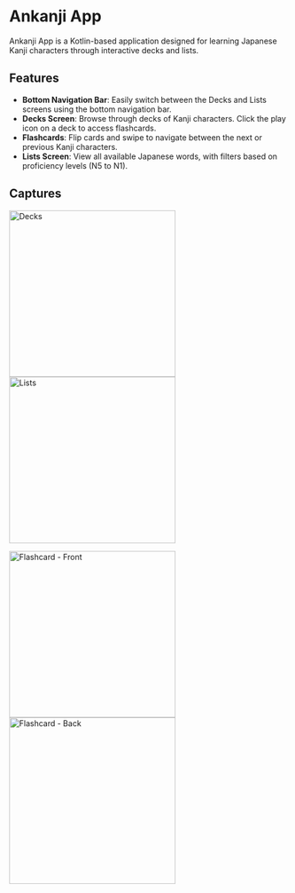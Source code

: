 # Ankanji App
Ankanji App is a Kotlin-based application designed for learning Japanese Kanji characters through interactive decks and lists.

## Features
- **Bottom Navigation Bar**: Easily switch between the Decks and Lists screens using the bottom navigation bar.
- **Decks Screen**: Browse through decks of Kanji characters. Click the play icon on a deck to access flashcards.
- **Flashcards**: Flip cards and swipe to navigate between the next or previous Kanji characters.
- **Lists Screen**: View all available Japanese words, with filters based on proficiency levels (N5 to N1).

## Captures
<img src="https://github.com/user-attachments/assets/b45c8db3-f5c4-4fef-9dd7-30a4799dcbd7" alt="Decks" width="300"> <img src="https://github.com/user-attachments/assets/fb6ec33a-f7a4-42ff-89f4-cce65bd9858b" alt="Lists" width="300">

<img src="https://github.com/user-attachments/assets/e3660448-d7dc-4f26-af83-30c32462b086" alt="Flashcard - Front" width="300">	<img src="https://github.com/user-attachments/assets/1a99e003-0027-450a-b924-32e01e69c191" alt="Flashcard - Back" width="300"> 
